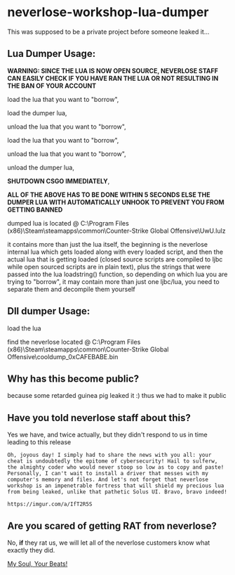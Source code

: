 # neverlose-workshop-lua-dumper
This was supposed to be a private project before someone leaked it...

## Lua Dumper Usage: 
**WARNING: SINCE THE LUA IS NOW OPEN SOURCE, NEVERLOSE STAFF CAN EASILY CHECK IF YOU HAVE RAN THE LUA OR NOT RESULTING IN THE BAN OF YOUR ACCOUNT**

load the lua that you want to "borrow",

load the dumper lua,

unload the lua that you want to "borrow",

load the lua that you want to "borrow",

unload the lua that you want to "borrow",

unload the dumper lua,

**SHUTDOWN CSGO IMMEDIATELY**,

**ALL OF THE ABOVE HAS TO BE DONE WITHIN 5 SECONDS ELSE THE DUMPER LUA WITH AUTOMATICALLY UNHOOK TO PREVENT YOU FROM GETTING BANNED**

dumped lua is located @ C:\Program Files (x86)\Steam\steamapps\common\Counter-Strike Global Offensive\UwU.lulz

it contains more than just the lua itself, the beginning is the neverlose internal lua which gets loaded along with every loaded script, and then the actual lua that is getting loaded (closed source scripts are compiled to ljbc while open sourced scripts are in plain text), plus the strings that were passed into the lua loadstring() function, so depending on which lua you are trying to "borrow", it may contain more than just one ljbc/lua, you need to separate them and decompile them yourself

## Dll dumper Usage:
load the lua

find the neverlose located @ C:\Program Files (x86)\Steam\steamapps\common\Counter-Strike Global Offensive\cooldump_0xCAFEBABE.bin

## Why has this become public?

because some retarded guinea pig leaked it :) thus we had to make it public

## Have you told neverlose staff about this?

Yes we have, and twice actually, but they didn't respond to us in time leading to this release

```
Oh, joyous day! I simply had to share the news with you all: your cheat is undoubtedly the epitome of cybersecurity! Hail to sulferw, the almighty coder who would never stoop so low as to copy and paste! Personally, I can't wait to install a driver that messes with my computer's memory and files. And let's not forget that neverlose workshop is an impenetrable fortress that will shield my precious lua from being leaked, unlike that pathetic Solus UI. Bravo, bravo indeed!

https://imgur.com/a/IfT2R5S
```

## Are you scared of getting RAT from neverlose?

No, **if** they rat us, we will let all of the neverlose customers know what exactly they did. 

[My Soul, Your Beats!](https://youtu.be/zIFV8UUs1-c)
